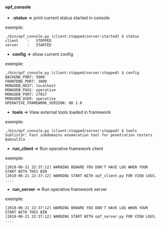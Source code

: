 #### opf_console

+ **:status**  =>  print current status started in console

exemple:

```
./bin/opf_console.py (client:stopped/server:started) $ status
client    :   STOPPED
server    :   STARTED
```

+ **config** => show current config

exemple:
```
./bin/opf_console.py (client:stopped/server:stopped) $ config
BACKEND_PORT: 5000
FRONTEND_PORT: 3000
MONGODB_HOST: localhost
MONGODB_PASS: operative
MONGODB_PORT: 27017
MONGODB_USER: operative
OPERATIVE_FRAMEWORK_VERSION: HD 1.0
```

+ **tools** => View external tools loaded in framework

exemple:

```
./bin/opf_console.py (client:stopped/server:stopped) $ tools
Sublist3r: Fast subdomains enumeration tool for penetration testers @aboul3la
```

+ **run_client** => Run operative framework client

exemple:

```
[2018-06-21 22:37:12] WARNING BEWARE YOU DON'T HAVE LOG WHEN YOUR START WITH THIS BIN
[2018-06-21 22:37:12] WARNING START WITH opf_client.py FOR VIEW LOGS.
....
```

+ **run_server** => Run operative framework server

exemple:

```
[2018-06-21 22:37:12] WARNING BEWARE YOU DON'T HAVE LOG WHEN YOUR START WITH THIS BIN
[2018-06-21 22:37:12] WARNING START WITH opf_server.py FOR VIEW LOGS.
....
```

